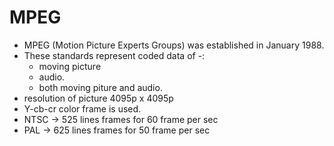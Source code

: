 # MPEG

- MPEG (Motion Picture Experts Groups) was established in January 1988.
- These standards represent coded data of -:
  - moving picture
  - audio.
  - both moving piture and audio.
- resolution of picture 4095p x 4095p
- Y-cb-cr color frame is used.
- NTSC -> 525 lines frames for 60 frame per sec
- PAL -> 625 lines frames for 50 frame per sec

